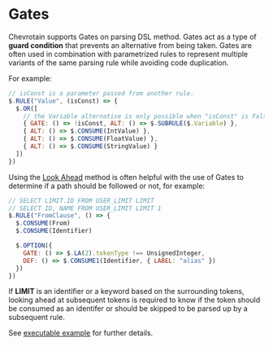 # Gates

Chevrotain supports Gates on parsing DSL method.
Gates act as a type of **guard condition** that prevents an alternative
from being taken. Gates are often used in combination with parametrized rules
to represent multiple variants of the same parsing rule while avoiding code duplication.

For example:

```javascript
// isConst is a parameter passed from another rule.
$.RULE("Value", (isConst) => {
  $.OR([
    // the Variable alternative is only possible when "isConst" is Falsey
    { GATE: () => !isConst, ALT: () => $.SUBRULE($.Variable) },
    { ALT: () => $.CONSUME(IntValue) },
    { ALT: () => $.CONSUME(FloatValue) },
    { ALT: () => $.CONSUME(StringValue) }
  ])
})
```

Using the [Look Ahead](https://chevrotain.io/documentation/9_1_0/classes/CstParser.html#LA) method is often helpful with the use of Gates to determine if a path should be followed or not, for example:

```javascript
// SELECT LIMIT.ID FROM USER_LIMIT LIMIT
// SELECT ID, NAME FROM USER_LIMIT LIMIT 1
$.RULE("FromClause", () => {
  $.CONSUME(From)
  $.CONSUME(Identifier)

  $.OPTION({
    GATE: () => $.LA(2).tokenType !== UnsignedInteger,
    DEF: () => $.CONSUME1(Identifier, { LABEL: "alias" })
  })
})
```

If **LIMIT** is an identifier or a keyword based on the surrounding tokens, looking ahead at subsequent tokens is required to know if the token should be consumed as an identifer or should be skipped to be parsed up by a subsequent rule.

See [executable example](https://github.com/chevrotain/chevrotain/tree/master/examples/parser/predicate_lookahead)
for further details.
